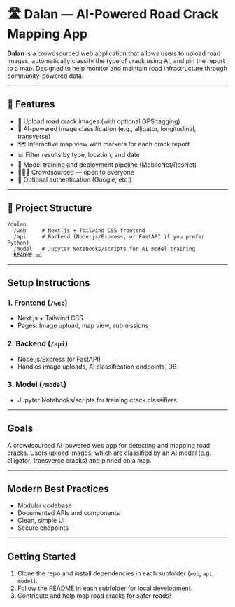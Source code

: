 # 🛣️ Dalan — AI-Powered Road Crack Mapping App

**Dalan** is a crowdsourced web application that allows users to upload road images, automatically classify the type of crack using AI, and pin the report to a map. Designed to help monitor and maintain road infrastructure through community-powered data.

---

## 🚀 Features

- 📸 Upload road crack images (with optional GPS tagging)
- 🤖 AI-powered image classification (e.g., alligator, longitudinal, transverse)
- 🗺️ Interactive map view with markers for each crack report
- 📊 Filter results by type, location, and date
- 🧠 Model training and deployment pipeline (MobileNet/ResNet)
- 🧑‍🤝‍🧑 Crowdsourced — open to everyone
- 🔐 Optional authentication (Google, etc.)

---

## 📁 Project Structure

```
/dalan
  /web     # Next.js + Tailwind CSS frontend
  /api     # Backend (Node.js/Express, or FastAPI if you prefer Python)
  /model   # Jupyter Notebooks/scripts for AI model training
  README.md
```

---

## Setup Instructions

### 1. Frontend (`/web`)
- Next.js + Tailwind CSS
- Pages: Image upload, map view, submissions

### 2. Backend (`/api`)
- Node.js/Express (or FastAPI)
- Handles image uploads, AI classification endpoints, DB

### 3. Model (`/model`)
- Jupyter Notebooks/scripts for training crack classifiers

---

## Goals

A crowdsourced AI-powered web app for detecting and mapping road cracks. Users upload images, which are classified by an AI model (e.g. alligator, transverse cracks) and pinned on a map.

---

## Modern Best Practices
- Modular codebase
- Documented APIs and components
- Clean, simple UI
- Secure endpoints

---

## Getting Started

1. Clone the repo and install dependencies in each subfolder (`web`, `api`, `model`).
2. Follow the README in each subfolder for local development.
3. Contribute and help map road cracks for safer roads!
